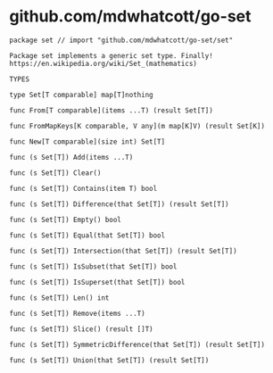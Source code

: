 # github.com/mdwhatcott/go-set


	package set // import "github.com/mdwhatcott/go-set/set"
	
	Package set implements a generic set type. Finally!
	https://en.wikipedia.org/wiki/Set_(mathematics)
	
	TYPES
	
	type Set[T comparable] map[T]nothing
	
	func From[T comparable](items ...T) (result Set[T])
	
	func FromMapKeys[K comparable, V any](m map[K]V) (result Set[K])
	
	func New[T comparable](size int) Set[T]
	
	func (s Set[T]) Add(items ...T)
	
	func (s Set[T]) Clear()
	
	func (s Set[T]) Contains(item T) bool
	
	func (s Set[T]) Difference(that Set[T]) (result Set[T])
	
	func (s Set[T]) Empty() bool
	
	func (s Set[T]) Equal(that Set[T]) bool
	
	func (s Set[T]) Intersection(that Set[T]) (result Set[T])
	
	func (s Set[T]) IsSubset(that Set[T]) bool
	
	func (s Set[T]) IsSuperset(that Set[T]) bool
	
	func (s Set[T]) Len() int
	
	func (s Set[T]) Remove(items ...T)
	
	func (s Set[T]) Slice() (result []T)
	
	func (s Set[T]) SymmetricDifference(that Set[T]) (result Set[T])
	
	func (s Set[T]) Union(that Set[T]) (result Set[T])
	
